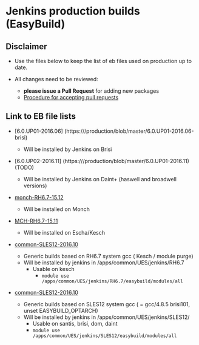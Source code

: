 # Jenkins production builds (EasyBuild)

## Disclaimer

* Use the files below to keep the list of eb files used on production up to date. 

* All changes need to be reviewed:
   * **please issue a Pull Request** for adding new packages 
   * [Procedure for accepting pull requests](https:///production/wikis/home) 

## Link to EB file lists 
* [6.0.UP01-2016.06] (https:///production/blob/master/6.0.UP01-2016.06-brisi)
  * Will be installed by Jenkins on Brisi

* [6.0.UP02-2016.11] (https:///production/blob/master/6.0.UP01-2016.11) (TODO)
  * Will be installed by Jenkins on Daint+ (haswell and broadwell versions)

* [monch-RH6.7-15.12](https:///production/blob/master/monch-RH6.7-15.12)
  * Will be installed on  Monch

* [MCH-RH6.7-15.11](https:///scs/production/blob/master/MCH-RH6.7-15.11)
  * Will be installed on Escha/Kesch 

* [common-SLES12-2016.10](https:///scs/production/blob/master/common-RH6.7-2016.10)
  * Generic builds based on RH6.7 system gcc ( Kesch / module purge)
  * Will be installed by jenkins in /apps/common/UES/jenkins/RH6.7
    * Usable on kesch  
      * ```module use /apps/common/UES/jenkins/RH6.7/easybuild/modules/all```

* [common-SLES12-2016.10](https:///scs/production/blob/master/common-SLES12-2016.10)
  * Generic builds based on SLES12 system gcc ( = gcc/4.8.5 brisi101, unset EASYBUILD_OPTARCH)
  * Will be installed by jenkins in /apps/common/UES/jenkins/SLES12/
    *  Usable on santis, brisi, dom, daint
      * ```module use /apps/common/UES/jenkins/SLES12/easybuild/modules/all```

